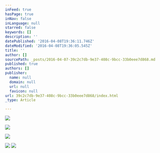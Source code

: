 ```yaml
---
inFeed: true
hasPage: true
inNav: false
inLanguage: null
starred: false
keywords: []
description: ''
datePublished: '2016-04-08T19:36:11.746Z'
dateModified: '2016-04-08T19:36:05.545Z'
title: ''
author: []
sourcePath: _posts/2016-04-07-39c2c7db-9e37-408c-9bcc-33b0eee7d868.md
published: true
authors: []
publisher:
  name: null
  domain: null
  url: null
  favicon: null
url: 39c2c7db-9e37-408c-9bcc-33b0eee7d868/index.html
_type: Article

---
```

![](https://the-grid-user-content.s3-us-west-2.amazonaws.com/90681e5a-6718-49ab-a27b-5bb0c6e2f81f.jpg)

  
![](https://the-grid-user-content.s3-us-west-2.amazonaws.com/c71eb043-5e4a-46ee-b245-ca66efd94760.jpg)

  
![](https://the-grid-user-content.s3-us-west-2.amazonaws.com/6c975ba6-aeed-4839-830b-c08ca0ac80ab.jpg)

  
![](https://the-grid-user-content.s3-us-west-2.amazonaws.com/9fe1e3a3-b070-4b5a-a120-efaa98f7ef52.jpg)
![](https://the-grid-user-content.s3-us-west-2.amazonaws.com/429f6377-e535-4f99-af2f-6acd0beec16f.png)